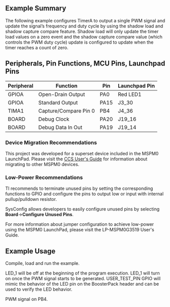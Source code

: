 ## Example Summary

The following example configures TimerA to output a single PWM signal and update
the signal’s frequency and duty cycle by using the shadow load and shadow capture
compare feature. Shadow load will only update the timer load values on a zero event
and the shadow capture compare value (which controls the PWM duty cycle) update
is configured to update when the timer reaches a count of zero.

## Peripherals, Pin Functions, MCU Pins, Launchpad Pins
| Peripheral | Function | Pin | Launchpad Pin |
| --- | --- | --- | --- |
| GPIOA | Open-Drain Output | PA0 | Red LED1 |
| GPIOA | Standard Output | PA15 | J3_30 |
| TIMA1 | Capture/Compare Pin 0 | PB4 | J4_36 |
| BOARD | Debug Clock | PA20 | J19_16 |
| BOARD | Debug Data In Out | PA19 | J19_14 |

### Device Migration Recommendations
This project was developed for a superset device included in the MSPM0 LaunchPad. Please
visit the [CCS User's Guide](https://software-dl.ti.com/msp430/esd/MSPM0-SDK/latest/docs/english/tools/ccs_ide_guide/doc_guide/doc_guide-srcs/ccs_ide_guide.html#sysconfig-project-migration)
for information about migrating to other MSPM0 devices.

### Low-Power Recommendations
TI recommends to terminate unused pins by setting the corresponding functions to
GPIO and configure the pins to output low or input with internal
pullup/pulldown resistor.

SysConfig allows developers to easily configure unused pins by selecting **Board**→**Configure Unused Pins**.

For more information about jumper configuration to achieve low-power using the
MSPM0 LaunchPad, please visit the LP-MSPM0G3519 User's Guide.

## Example Usage
Compile, load and run the example.

LED_1 will be off at the beginning of the program execution. LED_1 will turn on
once the PWM signal starts to be generated.
USER_TEST_PIN GPIO will mimic the behavior of the LED pin on the
BoosterPack header and can be used to verify the LED behavior.

PWM signal on PB4.
